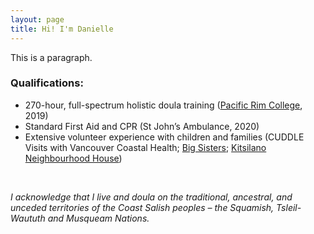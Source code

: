 ```yaml
---
layout: page
title: Hi! I'm Danielle
---
```


This is a paragraph.

### Qualifications:
- 270-hour, full-spectrum holistic doula training ([Pacific Rim College](https://www.pacificrimcollege.com/faculties-programs/program/holistic-doula-certificate/), 2019)
- Standard First Aid and CPR (St John’s Ambulance, 2020)
- Extensive volunteer experience with children and families (CUDDLE Visits with Vancouver Coastal Health; [Big Sisters](https://www.bigsisters.bc.ca/get-involved/become-a-volunteer/study-buddy/); [Kitsilano Neighbourhood House](http://www.kitshouse.org/))

<br>

_I acknowledge that I live and doula on the traditional, ancestral, and unceded territories of the Coast Salish peoples – the Squamish, Tsleil-Waututh and Musqueam Nations._
